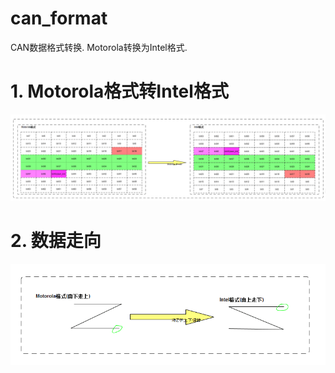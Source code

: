 # can_format
CAN数据格式转换. Motorola转换为Intel格式.

# 1. Motorola格式转Intel格式
![image](https://github.com/YuninMiscApp/can_format/blob/master/doc/m2i.png)

# 2. 数据走向
![image](https://github.com/YuninMiscApp/can_format/blob/develop/doc/mo2in.png)
